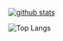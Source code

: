 [![github stats](https://github-readme-stats.vercel.app/api?username=mspatel18&show_icons=true&theme=github_dark)](https://github.com/mspatel18)
<!-- 
![GitHub followers](https://img.shields.io/github/followers/mspatel18?color=red-devil&label=FollowingPeeps&style=for-the-badge)
![GitHub User's stars](https://img.shields.io/github/stars/mspatel18?affiliations=OWNER&color=raspberry_rose&style=for-the-badge) -->
![Top Langs](https://github-readme-stats.vercel.app/api/top-langs/?username=mspatel18&layout=compact&theme=github_dark)
